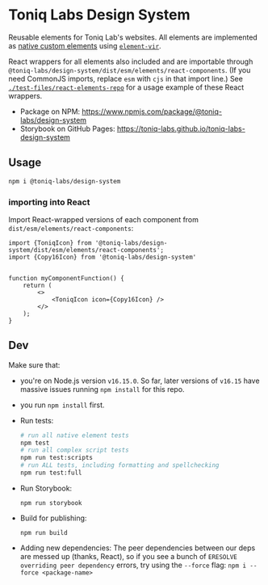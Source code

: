 # Toniq Labs Design System

Reusable elements for Toniq Lab's websites. All elements are implemented as [native custom elements](https://developer.mozilla.org/en-US/docs/Web/Web_Components/Using_custom_elements) using [`element-vir`](https://www.npmjs.com/package/element-vir).

React wrappers for all elements also included and are importable through `@toniq-labs/design-system/dist/esm/elements/react-components`. (If you need CommonJS imports, replace `esm` with `cjs` in that import line.) See [`./test-files/react-elements-repo`](https://github.com/Toniq-Labs/toniq-labs-design-system/blob/main/test-files/react-elements-repo/src/App.js) for a usage example of these React wrappers.

-   Package on NPM: https://www.npmjs.com/package/@toniq-labs/design-system
-   Storybook on GitHub Pages: https://toniq-labs.github.io/toniq-labs-design-system

## Usage

```bash
npm i @toniq-labs/design-system
```

### importing into React

Import React-wrapped versions of each component from `dist/esm/elements/react-components`:

```TSX
import {ToniqIcon} from '@toniq-labs/design-system/dist/esm/elements/react-components';
import {Copy16Icon} from '@toniq-labs/design-system'


function myComponentFunction() {
    return (
        <>
            <ToniqIcon icon={Copy16Icon} />
        </>
    );
}
```

## Dev

Make sure that:

-   you're on Node.js version `v16.15.0`. So far, later versions of `v16.15` have massive issues running `npm install` for this repo.
-   you run `npm install` first.

-   Run tests:
    ```bash
    # run all native element tests
    npm test
    # run all complex script tests
    npm run test:scripts
    # run ALL tests, including formatting and spellchecking
    npm run test:full
    ```
-   Run Storybook:
    ```
    npm run storybook
    ```
-   Build for publishing:
    ```
    npm run build
    ```
-   Adding new dependencies:
    The peer dependencies between our deps are messed up (thanks, React), so if you see a bunch of `ERESOLVE overriding peer dependency` errors, try using the `--force` flag: `npm i --force <package-name>`
